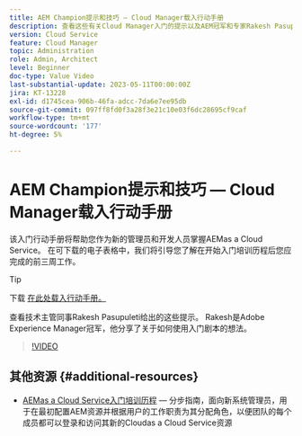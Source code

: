 ```yaml
---
title: AEM Champion提示和技巧 — Cloud Manager载入行动手册
description: 查看这些有关Cloud Manager入门的提示以及AEM冠军和专家Rakesh Pasupuleti的入门行动手册。
version: Cloud Service
feature: Cloud Manager
topic: Administration
role: Admin, Architect
level: Beginner
doc-type: Value Video
last-substantial-update: 2023-05-11T00:00:00Z
jira: KT-13228
exl-id: d1745cea-906b-46fa-adcc-7da6e7ee95db
source-git-commit: 097ff8fd0f3a28f3e21c10e03f6dc28695cf9caf
workflow-type: tm+mt
source-wordcount: '177'
ht-degree: 5%

---
```


# AEM Champion提示和技巧 — Cloud Manager载入行动手册

该入门行动手册将帮助您作为新的管理员和开发人员掌握AEMas a Cloud Service。 在可下载的电子表格中，我们将引导您了解在开始入门培训历程后您应完成的前三周工作。

>[!TIP]
>
>下载 [在此处载入行动手册。](./assets/Cloud-Manager-for-AEM-as-a-Cloud-Service.xlsx)

查看技术主管同事Rakesh Pasupuleti给出的这些提示。 Rakesh是Adobe Experience Manager冠军，他分享了关于如何使用入门剧本的想法。

>[!VIDEO](https://video.tv.adobe.com/v/3419299?quality=12&learn=on)

## 其他资源 {#additional-resources}

* [AEMas a Cloud Service入门培训历程](https://experienceleague.adobe.com/docs/experience-manager-cloud-service/content/onboarding/journey/overview.html)  — 分步指南，面向新系统管理员，用于在最初配置AEM资源并根据用户的工作职责为其分配角色，以便团队的每个成员都可以登录和访问其新的Cloudas a Cloud Service资源
